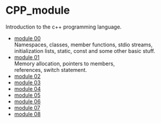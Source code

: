 # CPP_module
Introduction to the c++ programming language.

- [module 00](./module_00) \
  Namespaces, classes, member functions, stdio streams, \
  initialization lists, static, const and some other basic stuff.
- [module 01](./module_01) \
  Memory allocation, pointers to members, \
  references, switch statement. 
- [module 02](./module_02)
- [module 03](./module_03)
- [module 04](./module_04)
- [module 05](./module_05)
- [module 06](./module_06)
- [module 07](./module_07)
- [module 08](./module_08)

